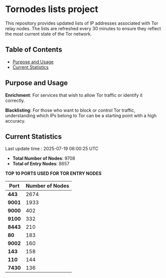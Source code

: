 # Tornodes lists project

This repository provides updated lists of IP addresses associated with Tor relay nodes. The lists are refreshed every 30 minutes to ensure they reflect the most current state of the Tor network.

## Table of Contents

- [Purpose and Usage](#purpose-and-usage)
- [Current Statistics](#current-statistics)


## Purpose and Usage

**Enrichment**: For services that wish to allow Tor traffic or identify it correctly.

**Blacklisting**: For those who want to block or control Tor traffic, understanding which IPs belong to Tor can be a starting point with a high accuracy.

## Current Statistics

Last update time : 2025-07-19 06:00:25 UTC

- **Total Number of Nodes**: 9708
- **Total of Entry Nodes**: 8657

**TOP 10 PORTS USED FOR TOR ENTRY NODES**

| **Port** | **Number of Nodes** |
|------|-----------------|
| **443**   | 2674  |
| **9001**   | 1933  |
| **9000**   | 402  |
| **9100**   | 332  |
| **8443**   | 210  |
| **80**   | 183  |
| **9002**   | 160  |
| **143**   | 158  |
| **110**   | 144  |
| **7430**   | 136  |

